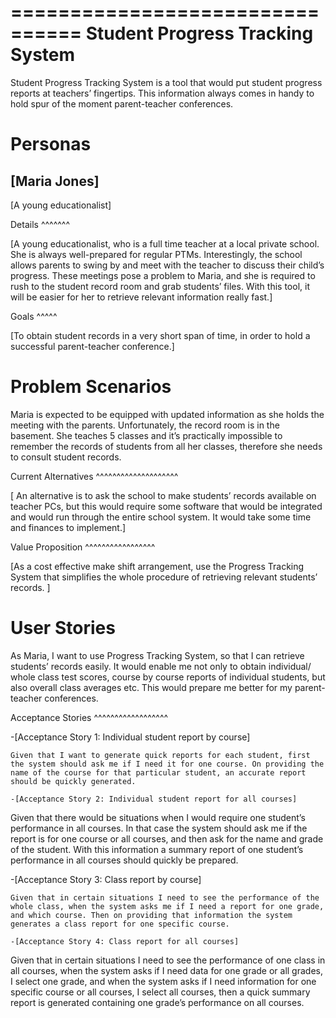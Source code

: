 ================================
Student Progress Tracking System
================================

Student Progress Tracking System is a tool that would put student progress reports at teachers’ fingertips. This information always comes in handy to hold spur of the moment parent-teacher conferences.

Personas
========

[Maria Jones]
-------------

[A young educationalist]

Details
^^^^^^^

[A young educationalist, who is a full time teacher at a local private school. She is always well-prepared for regular PTMs. Interestingly, the school allows parents to swing by and meet with the teacher to discuss their child’s progress. These meetings pose a problem to Maria, and she is required to rush to the student record room and grab students’ files. With this tool, it will be easier for her to retrieve relevant information really fast.]

Goals
^^^^^

[To obtain student records in a very short span of time, in order to hold a successful parent-teacher conference.]

Problem Scenarios
=================

Maria is expected to be equipped with updated information as she holds the meeting with the parents. Unfortunately, the record room is in the basement. She teaches 5 classes and it’s practically impossible to remember the records of students from all her classes, therefore she needs to consult student records.


Current Alternatives
^^^^^^^^^^^^^^^^^^^^

[ An alternative is to ask the school to make students’ records available on teacher PCs, but this would require some software that would be integrated and would run through the entire school system. It would take some time and finances to implement.]

Value Proposition
^^^^^^^^^^^^^^^^^

[As a cost effective make shift arrangement, use the Progress Tracking System that simplifies the whole procedure of retrieving relevant students’ records. ]

User Stories
============

As Maria, I want to use Progress Tracking System, so that I can retrieve students’ records easily. It would enable me not only to obtain individual/ whole class test scores, course by course reports of individual students, but also overall class averages etc. This would prepare me better for my parent-teacher conferences.


Acceptance Stories
^^^^^^^^^^^^^^^^^^

-[Acceptance Story 1: Individual student report by course]
``````````````````````````````````````````````````````````
Given that I want to generate quick reports for each student, first the system should ask me if I need it for one course. On providing the name of the course for that particular student, an accurate report should be quickly generated.

-[Acceptance Story 2: Individual student report for all courses]
````````````````````````````````````````````````````````````````
Given that there would be situations when I would require one student’s performance in all courses. In that case the system should ask me if the report is for one course or all courses, and then ask for the name and grade of the student. With this information a summary report of one student’s performance in all courses should quickly be prepared.

-[Acceptance Story 3: Class report by course]
````````````````````````````````````````````
Given that in certain situations I need to see the performance of the whole class, when the system asks me if I need a report for one grade, and which course. Then on providing that information the system generates a class report for one specific course. 

-[Acceptance Story 4: Class report for all courses]
``````````````````````````````````````````````````
Given that in certain situations I need to see the performance of one class in all courses, when the system asks if I need data for one grade or all grades, I select one grade, and when the system asks if I need information for one specific course or all courses, I select all courses, then a quick summary report is generated containing one grade’s performance on all courses.
